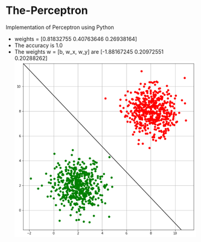 # The-Perceptron
Implementation of Perceptron using Python
* weights = [0.81832755 0.40763646 0.26938164]
* The accuracy is 1.0
* The weights w = [b, w\_x, w\_y] are [-1.88167245  0.20972551  0.20288262]
![plot](2d_plot.png)
